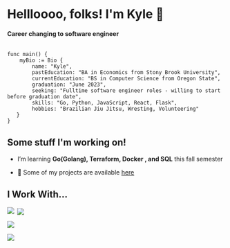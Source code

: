 # Hellloooo, folks! I'm Kyle 👋

#### Career changing to software engineer
```Golang

func main() {
    myBio := Bio {
        name: "Kyle",
        pastEducation: "BA in Economics from Stony Brook University",
        currentEducation: "BS in Computer Science from Oregon State",
        graduation: "June 2023",
        seeking: "Fulltime software engineer roles - willing to start before graduation date",
        skills: "Go, Python, JavaScript, React, Flask",
        hobbies: "Brazilian Jiu Jitsu, Wresting, Volunteering"
   }
}
```


## Some stuff I'm working on!

-  I’m learning **Go(Golang), Terraform, Docker , and SQL** this fall semester

- 📝 Some of my projects are available [here](https://github.com/folkfrek?tab=repositories)

## I Work With...


<p><img align="left" src="https://github-readme-stats.vercel.app/api/top-langs?username=folkfrek&show_icons=true&locale=en&layout=compact"/></p>

<p>&nbsp;<img align="center" src="https://github-readme-stats.vercel.app/api?username=folkfrek&show_icons=true&locale=en"  /></p>

<p><img align="center" src="https://github-readme-streak-stats.herokuapp.com/?user=folkfrek&" /></p>

<p align="left"> <a href="https://github.com/ryo-ma/github-profile-trophy"><img src="https://github-profile-trophy.vercel.app/?username=folkfrek" /></a> </p>
